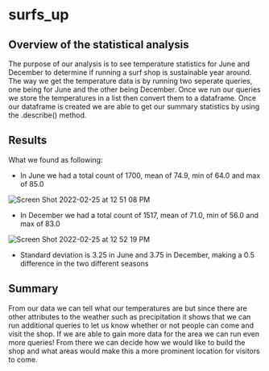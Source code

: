 # surfs_up
## Overview of the statistical analysis
The purpose of our analysis is to see temperature statistics for June and December to determine if running a surf shop is sustainable year around. The way we get the temperature data is by running two seperate queries, one being for June and the other being December. Once we run our queries we store the temperatures in a list then convert them to a dataframe. Once our dataframe is created we are able to get our summary statistics by using the .describe() method. 
## Results
What we found as following:
-  In June we had a total count of 1700, mean of 74.9, min of 64.0 and max of 85.0


![Screen Shot 2022-02-25 at 12 51 08 PM](https://user-images.githubusercontent.com/95242493/155785661-ad848c0d-3a48-4791-8d3b-244a9b15261a.png)

- In December we had a total count of 1517, mean of 71.0, min of 56.0 and max of 83.0


 ![Screen Shot 2022-02-25 at 12 52 19 PM](https://user-images.githubusercontent.com/95242493/155785817-b236976a-0df8-46fd-b782-bd77158dda0d.png)
 
 
 
 
- Standard deviation is 3.25 in June and 3.75 in December, making a 0.5 difference in the two different seasons

## Summary
From our data we can tell what our temperatures are but since there are other attributes to the weather such as precipitation it shows that we can run additional queries to let us know whether or not people can come and visit the shop. If we are able to gain more data for the area we can run even more queries! From there we can decide how we would like to build the shop and what areas would make this a more prominent location for visitors to come.

